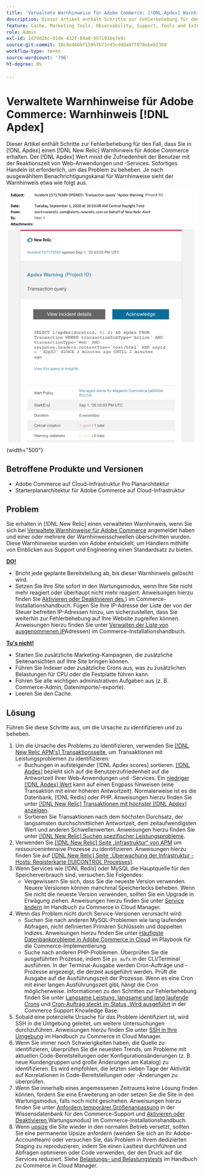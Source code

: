 ```yaml
---
title: 'Verwaltete Warnhinweise für Adobe Commerce: [!DNL Apdex] Warnhinweis'
description: Dieser Artikel enthält Schritte zur Fehlerbehebung für den Fall,  [!DNL Apdex]  Sie einen Warnhinweis für den In-Score  [!DNL New Relic]. The [!DNL Apdex]  Adobe Commerce erhalten, der die Zufriedenheit der Benutzer mit der Reaktionszeit von Web-Anwendungen und -Services misst. Sofortiges Handeln ist erforderlich, um das Problem zu beheben.
feature: Cache, Marketing Tools, Observability, Support, Tools and External Services
role: Admin
exl-id: 1d79d2bc-01de-432f-84a0-9571016e7e9c
source-git-commit: 18c8e466bf15957b73cd3cddda8ff078ebeb23b0
workflow-type: tm+mt
source-wordcount: '796'
ht-degree: 0%

---
```


# Verwaltete Warnhinweise für Adobe Commerce: Warnhinweis [!DNL Apdex]

Dieser Artikel enthält Schritte zur Fehlerbehebung für den Fall, dass Sie in [!DNL Apdex] einen [!DNL New Relic] Warnhinweis für Adobe Commerce erhalten. Der [!DNL Apdex] Wert misst die Zufriedenheit der Benutzer mit der Reaktionszeit von Web-Anwendungen und -Services. Sofortiges Handeln ist erforderlich, um das Problem zu beheben. Je nach ausgewähltem Benachrichtigungskanal für Warnhinweise sieht der Warnhinweis etwa wie folgt aus.

![APDEX-Warnhinweis](../../assets/managed-alerts/apdex-warning-magento-managed.png){width="500"}

## Betroffene Produkte und Versionen

* Adobe Commerce auf Cloud-Infrastruktur Pro Planarchitektur
* Starterplanarchitektur für Adobe Commerce auf Cloud-Infrastruktur

## Problem

Sie erhalten in [!DNL New Relic] einen verwalteten Warnhinweis, wenn Sie sich bei [Verwaltete Warnhinweise für Adobe Commerce](managed-alerts-for-magento-commerce.md) angemeldet haben und einer oder mehrere der Warnhinweisschwellen überschritten wurden. Diese Warnhinweise wurden von Adobe entwickelt, um Händlern mithilfe von Einblicken aus Support und Engineering einen Standardsatz zu bieten.

<u> **DO!** </u>

* Bricht jede geplante Bereitstellung ab, bis dieser Warnhinweis gelöscht wird.
* Setzen Sie Ihre Site sofort in den Wartungsmodus, wenn Ihre Site nicht mehr reagiert oder überhaupt nicht mehr reagiert. Anweisungen hierzu finden Sie [Aktivieren oder Deaktivieren des ](https://experienceleague.adobe.com/en/docs/commerce-operations/installation-guide/tutorials/maintenance-mode)) im Commerce-Installationshandbuch. Fügen Sie Ihre IP-Adresse der Liste der von der Steuer befreiten IP-Adressen hinzu, um sicherzustellen, dass Sie weiterhin zur Fehlerbehebung auf Ihre Website zugreifen können. Anweisungen hierzu finden Sie unter [Verwalten der Liste von ausgenommenen IP](https://experienceleague.adobe.com/en/docs/commerce-operations/installation-guide/tutorials/maintenance-mode#maintain-the-list-of-exempt-ip-addresses)Adressen) im Commerce-Installationshandbuch.

<u>**Tu&#39;s nicht!**</u>

* Starten Sie zusätzliche Marketing-Kampagnen, die zusätzliche Seitenansichten auf Ihre Site bringen können.
* Führen Sie Indexer oder zusätzliche Crons aus, was zu zusätzlichen Belastungen für CPU oder die Festplatte führen kann.
* Führen Sie alle wichtigen administrativen Aufgaben aus (z. B. Commerce-Admin, Datenimporte/-exporte).
* Leeren Sie den Cache.

## Lösung

Führen Sie diese Schritte aus, um die Ursache zu identifizieren und zu beheben.

1. Um die Ursache des Problems zu identifizieren, verwenden Sie [[!DNL New Relic APM's] Transaktionsseite](https://docs.newrelic.com/docs/apm/applications-menu/monitoring/transactions-page-find-specific-performance-problems), um Transaktionen mit Leistungsproblemen zu identifizieren:
   * Buchungen in aufsteigender [!DNL Apdex scores] sortieren. [[!DNL Apdex]](https://docs.newrelic.com/docs/apm/new-relic-apm/apdex/apdex-measure-user-satisfaction) bezieht sich auf die Benutzerzufriedenheit auf die Antwortzeit Ihrer Web-Anwendungen und -Services. Ein [niedriger [!DNL Apdex] Wert](managed-alerts-for-magento-commerce-apdex-warning-alert.md) kann auf einen Engpass hinweisen (eine Transaktion mit einer höheren Antwortzeit). Normalerweise ist es die Datenbank, [!DNL Redis] oder PHP. Anweisungen hierzu finden Sie unter [[!DNL New Relic] Transaktionen mit höchster  [!DNL Apdex]  anzeigen](https://docs.newrelic.com/docs/apm/new-relic-apm/apdex/view-your-apdex-score#apdex-dissat).
   * Sortieren Sie Transaktionen nach dem höchsten Durchsatz, der langsamsten durchschnittlichen Antwortzeit, dem zeitaufwendigsten Wert und anderen Schwellenwerten. Anweisungen hierzu finden Sie unter [[!DNL New Relic] Suchen spezifischer Leistungsprobleme](https://docs.newrelic.com/docs/apm/applications-menu/monitoring/transactions-page-find-specific-performance-problems).
1. Verwenden Sie [[!DNL New Relic]  Seite „Infrastruktur“ von APM](https://docs.newrelic.com/docs/infrastructure/infrastructure-ui-pages/infra-hosts-ui-page/) um ressourcenintensive Prozesse zu identifizieren. Anweisungen hierzu finden Sie auf [[!DNL New Relic]  Seite „Überwachung der Infrastruktur - Hosts: Registerkarte [!UICONTROL Processes]](https://docs.newrelic.com/docs/infrastructure/infrastructure-ui-pages/infra-hosts-ui-page/#processes).
1. Wenn Services wie [!DNL Redis] oder MySQL die Hauptquelle für den Speicherverbrauch sind, versuchen Sie Folgendes:
   * Vergewissern Sie sich, dass Sie die neueste Version verwenden. Neuere Versionen können manchmal Speicherlecks beheben. Wenn Sie nicht die neueste Version verwenden, sollten Sie ein Upgrade in Erwägung ziehen. Anweisungen hierzu finden Sie unter [Service ändern](https://experienceleague.adobe.com/docs/commerce-cloud-service/user-guide/configure/service/services-yaml.html) im Handbuch zu Commerce in Cloud Manager.
1. Wenn das Problem nicht durch Service-Versionen verursacht wird:
   * Suchen Sie nach anderen MySQL-Problemen wie lang laufenden Abfragen, nicht definierten Primären Schlüsseln und doppelten Indizes. Anweisungen hierzu finden Sie unter [Häufigste Datenbankprobleme in Adobe Commerce in Cloud](https://experienceleague.adobe.com/docs/commerce-operations/implementation-playbook/best-practices/maintenance/resolve-database-performance-issues.html) im Playbook für die Commerce-Implementierung.
   * Suche nach anderen PHP-Problemen. Überprüfen Sie die ausgeführten Prozesse, indem Sie `ps aufx` in der CLI/Terminal ausführen. In der Terminal-Ausgabe werden Cron-Aufträge und -Prozesse angezeigt, die derzeit ausgeführt werden. Prüft die Ausgabe auf die Ausführungszeit der Prozesse. Wenn es eine Cron mit einer langen Ausführungszeit gibt, hängt die Cron möglicherweise. Informationen zu den Schritten zur Fehlerbehebung finden Sie unter [Langsame Leistung, langsame und lang laufende Crons](https://experienceleague.adobe.com/en/docs/commerce-knowledge-base/kb/troubleshooting/miscellaneous/slow-performance-slow-and-long-running-crons) und [Cron-Auftrag steckt im Status „Wird ausgeführt](https://experienceleague.adobe.com/en/docs/commerce-knowledge-base/kb/troubleshooting/miscellaneous/cron-job-is-stuck-in-running-status) in der Commerce Support Knowledge Base.
1. Sobald eine potenzielle Ursache für das Problem identifiziert ist, wird SSH in die Umgebung geleitet, um weitere Untersuchungen durchzuführen. Anweisungen hierzu finden Sie unter [SSH in Ihre Umgebung](https://experienceleague.adobe.com/en/docs/commerce-cloud-service/user-guide/develop/secure-connections#ssh) im Handbuch zu Commerce in Cloud Manager.
1. Wenn Sie immer noch Schwierigkeiten haben, die Quelle zu identifizieren, überprüfen Sie die neuesten Trends, um Probleme mit aktuellen Code-Bereitstellungen oder Konfigurationsänderungen (z. B. neue Kundengruppen und große Änderungen am Katalog) zu identifizieren. Es wird empfohlen, die letzten sieben Tage der Aktivität auf Korrelationen in Code-Bereitstellungen oder -Änderungen zu überprüfen.
1. Wenn Sie innerhalb eines angemessenen Zeitraums keine Lösung finden können, fordern Sie eine Erweiterung an oder setzen Sie die Site in den Wartungsmodus, falls noch nicht geschehen. Anweisungen hierzu finden Sie unter [Anfordern temporärer Größenanpassung](https://experienceleague.adobe.com/en/docs/commerce-knowledge-base/kb/how-to/how-to-request-temporary-magento-upsize) in der Wissensdatenbank für den Commerce-Support und [Aktivieren oder Deaktivieren ](https://experienceleague.adobe.com/en/docs/commerce-operations/installation-guide/tutorials/maintenance-mode) Wartungsmodus) im Commerce-Installationshandbuch.
1. Wenn [upsize](https://experienceleague.adobe.com/en/docs/commerce-knowledge-base/kb/how-to/how-to-request-temporary-magento-upsize) die Site wieder in den normalen Betrieb versetzt, sollten Sie eine permanente Upsize anfordern (wenden Sie sich an Ihr Adobe-Accountteam) oder versuchen Sie, das Problem in Ihrem dedizierten Staging zu reproduzieren, indem Sie einen Lasttest durchführen und Abfragen optimieren oder Code verwenden, der den Druck auf die Services reduziert. Siehe [Belastungs- und Belastungstests](https://experienceleague.adobe.com/en/docs/commerce-cloud-service/user-guide/develop/test/staging-and-production#load-and-stress-testing) im Handbuch zu Commerce in Cloud Manager.
